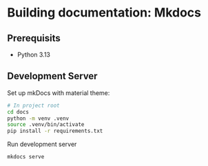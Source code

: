 # Building documentation: Mkdocs

## Prerequisits

* Python 3.13

## Development Server

Set up mkDocs with material theme:

```sh
# In project root
cd docs
python -m venv .venv
source .venv/bin/activate
pip install -r requirements.txt
```

Run development server

```sh
mkdocs serve
```